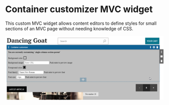 # Container customizer MVC widget

This custom MVC widget allows content editors to define styles for small sections of an MVC page without needing knowledge of CSS.

![Screenshot](https://github.com/kentico-ericd/kentico-widgetmvc-container-customizer/blob/master/screenshot.png)
